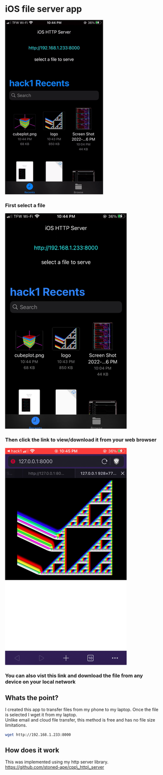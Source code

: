 # iOS file server app

![ios\_http1.mp4.gif](ios_http1.mp4.gif)

### First select a file
![sc.png](sc.png)

### Then click the link to view/download it from your web browser

![sc2.png](sc2.png)

### You can also vist this link and download the file from any device on your local network

## Whats the point?

I created this app to transfer files from my phone to my laptop.  Once the file is selected I wget it from my laptop.  
Unlike email and cloud file transfer, this method is free and has no file size limitations.
```bash
wget http://192.168.1.233:8000
```

## How does it work

This was implemented using my http server library.  https://github.com/stoned-ape/cpp\_http\_server



